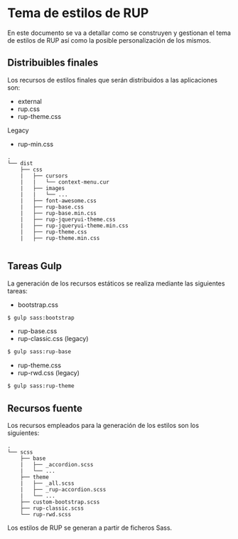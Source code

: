 # Tema de estilos de RUP

En este documento se va a detallar como se construyen y gestionan el tema de estilos de RUP así como la posible personalización de los mismos.

## Distribuibles finales

Los recursos de estilos finales que serán distribuidos a las aplicaciones son:

* external
* rup.css
* rup-theme.css

Legacy

* rup-min.css

```
.
└── dist
    ├── css
    |   ├── cursors
    |   |   └── context-menu.cur
    |   ├── images
    |   |   └── ...
    |   ├── font-awesome.css
    |   ├── rup-base.css
    |   ├── rup-base.min.css
    |   ├── rup-jqueryui-theme.css
    |   ├── rup-jqueryui-theme.min.css
    |   ├── rup-theme.css
    |   ├── rup-theme.min.css


```

## Tareas Gulp

La generación de los recursos estáticos se realiza mediante las siguientes tareas:

* bootstrap.css

```bash
$ gulp sass:bootstrap
```

* rup-base.css
* rup-classic.css (legacy)

```bash
$ gulp sass:rup-base
```

* rup-theme.css
* rup-rwd.css (legacy)

```bash
$ gulp sass:rup-theme
```

## Recursos fuente

Los recursos empleados para la generación de los estilos son los siguientes:

```
.
└── scss
    ├── base
    |   ├── _accordion.scss
    |   └── ...
    ├── theme
    |   ├── _all.scss
    |   ├── _rup-accordion.scss
    |   └── ...
    ├── custom-bootstrap.scss
    ├── rup-classic.scss
    └── rup-rwd.scss
```

Los estilos de RUP se generan a partir de ficheros Sass.


###
